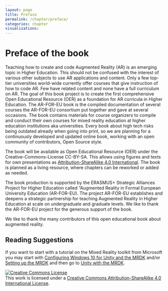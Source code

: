```yaml
---
layout: page
title: Preface
permalink: /chapter/preface/
categories: chapter
visualizations:
---
```


# Preface of the book

Teaching how to create and code Augmented Reality (AR) is an emerging topic in Higher Education. 
This should not be confused with the interest of various other subjects to use AR applications and content. 
Only a few top-tier universities world-wide currently offer courses that give instruction of how to code AR. 
Few have related content and none have a full curriculum on AR. 
The goal of this book project is to create the first comprehensive Open Educational Resource (OER) as a 
foundation for AR curricula in Higher Education. The AR-FOR-EU book is the compiled documentation of 
several courses the AR-FOR-EU consortium put together and gave at
several occasions. The book contains materials for course organizers to compile and conduct their own courses
for mixed reality education at higher education institutions aka universities.
Every book about high tech risks being outdated already when going into print,
 so we are planning for a continuously developed and updated online book, 
 working with an open community of contributors, Open Source style.

The book will be available as Open Educational Resource (OER) under the Creative-Commons-License CC-BY-SA. 
This allows using figures and texts for own presentations as [Attribution-ShareAlike 4.0 International](http://creativecommons.org/licenses/by-sa/4.0/). 
The book is planned as a living resource, where chapters can be reworked or added as needed.

The book production is supported by the ERASMUS+ Strategic Alliances Project for Higher Education called 
“Augmented Reality in Formal European University Education (AR-FOR-EU). 
The project AR-FOR-EU establishes and deepens a strategic partnership for teaching 
Augmented Reality in Higher Education at scale on undergraduate and graduate levels.
We like to thank the AR-FOR-EU project for the generous support of the book.



We like to thank the many contributors of this open educational book about augmented reality.



## Reading Suggestions

If you want to start with a tutorial on the Mixed Reality toolkit from Microsoft you may start with 
[Configuring Windows 10 for Unity and the MRDK](/ar-for-eu-book/chapter/holotoolkit/) and/or [Setting up the MRDK](/ar-for-eu-book/chapter/arsdk/)
and then go to [Unity with the MRDK](/ar-for-eu-book/chapter/engines/).

<a rel="license" href="http://creativecommons.org/licenses/by-sa/4.0/"><img alt="Creative Commons License" style="border-width:0" src="https://i.creativecommons.org/l/by-sa/4.0/88x31.png" /></a><br />This work is licensed under a <a rel="license" href="http://creativecommons.org/licenses/by-sa/4.0/">Creative Commons Attribution-ShareAlike 4.0 International License</a>.
